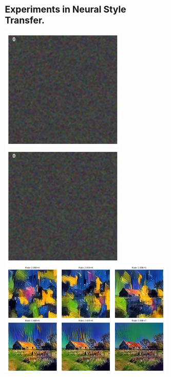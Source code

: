 # Experiments in Neural Style Transfer.
![gif](anim.gif) ![gif](anim2.gif)
![png](v2-alpha-beta-ratios-1.png)

